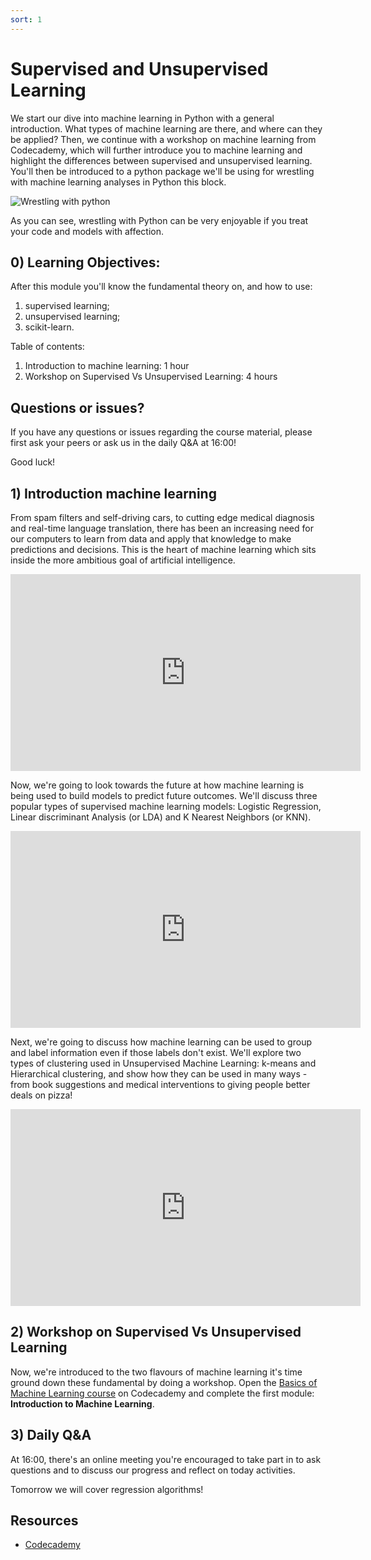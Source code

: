 ```yaml
---
sort: 1
---
```


# Supervised and Unsupervised Learning

We start our dive into machine learning in Python with a general introduction. What types of machine learning are there, and where can they be applied? Then, we continue with a workshop on machine learning from Codecademy, which will further introduce you to machine learning and highlight the differences between supervised and unsupervised learning. You'll then be introduced to a python package we'll be using for wrestling with machine learning analyses in Python this block.

![Wrestling with python](https://img.bleacherreport.net/img/images/photos/001/827/636/jake_crop_north.jpg?1344284539&w=3072&h=2048)

As you can see, wrestling with Python can be very enjoyable if you treat your code and models with affection.

## 0) Learning Objectives:
After this module you'll know the fundamental theory on, and how to use:
1. supervised learning;
2. unsupervised learning;
3. scikit-learn.

Table of contents:
1. Introduction to machine learning: 1 hour
2. Workshop on Supervised Vs Unsupervised Learning: 4 hours



## Questions or issues?
If you have any questions or issues regarding the course material, please first ask your peers or ask us in the daily Q&A at 16:00!



Good luck!


## 1) Introduction machine learning
From spam filters and self-driving cars, to cutting edge medical diagnosis and real-time language translation, there has been an increasing need for our computers to learn from data and apply that knowledge to make predictions and decisions. This is the heart of machine learning which sits inside the more ambitious goal of artificial intelligence.
<iframe width="560" height="315" src="https://www.youtube.com/embed/z-EtmaFJieY" title="YouTube video player" frameborder="0" allow="accelerometer; autoplay; clipboard-write; encrypted-media; gyroscope; picture-in-picture" allowfullscreen></iframe>

Now, we're going to look towards the future at how machine learning is being used to build models to predict future outcomes. We'll discuss three popular types of supervised machine learning models: Logistic Regression, Linear discriminant Analysis (or LDA) and K Nearest Neighbors (or KNN).
<iframe width="560" height="315" src="https://www.youtube.com/embed/jmLid2x9eKg" title="YouTube video player" frameborder="0" allow="accelerometer; autoplay; clipboard-write; encrypted-media; gyroscope; picture-in-picture" allowfullscreen></iframe>

Next, we're going to discuss how machine learning can be used to group and label information even if those labels don't exist. We'll explore two types of clustering used in Unsupervised Machine Learning: k-means and Hierarchical clustering, and show how they can be used in many ways - from book suggestions and medical interventions to giving people better deals on pizza!
<iframe width="560" height="315" src="https://www.youtube.com/embed/IUn8k5zSI6g" title="YouTube video player" frameborder="0" allow="accelerometer; autoplay; clipboard-write; encrypted-media; gyroscope; picture-in-picture" allowfullscreen></iframe>

## 2) Workshop on Supervised Vs Unsupervised Learning
Now, we're introduced to the two flavours of machine learning it's time ground down these fundamental by doing a workshop. Open the [Basics of Machine Learning course](https://www.codecademy.com/learn/machine-learning) on Codecademy and complete the first module: **Introduction to Machine Learning**.

## 3)  Daily Q&A
At 16:00, there's an online meeting you're encouraged to take part in to ask questions and to discuss our progress and reflect on today activities.

Tomorrow we will cover regression algorithms!


## Resources
- [Codecademy](https://www.codecademy.com/learn/machine-learning)
